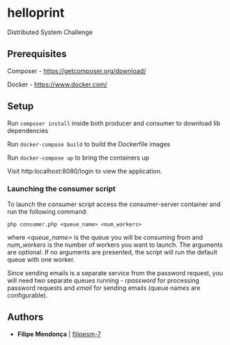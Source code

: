 # helloprint

Distributed System Challenge

## Prerequisites

Composer - https://getcomposer.org/download/

Docker - https://www.docker.com/

## Setup

Run ```composer install``` inside both producer and consumer to download lib dependencies

Run ```docker-compose build``` to build the Dockerfile images

Run ```docker-compose up``` to bring the containers up


Visit http:localhost:8080/login to view the application.

### Launching the consumer script
To launch the consumer script access the consumer-server container and run the following command:

```php consumer.php <queue_name> <num_workers>```

where *<queue_name>* is the queue you will be consuming from and *num_workers* is the number of workers you want to launch. The arguments are optional. If no arguments are presented, the script will run the default queue with one worker. 

Since sending emails is a separate service from the password request, you will need two separate queues running - *rpassword* for processing password requests and *email* for sending emails (queue names are configurable).

## Authors

* **Filipe Mendonça** | [filipesm-7](https://github.com/filipesm-7)

